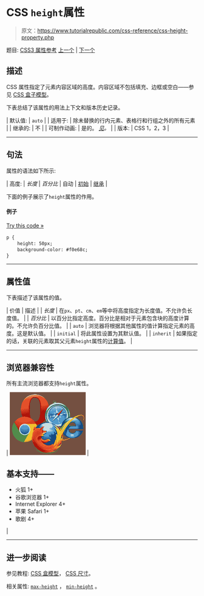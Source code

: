 # CSS `height`属性

> 原文：<https://www.tutorialrepublic.com/css-reference/css-height-property.php>

题目: [CSS3 属性参考](css3-properties.php) [上一个](css-font-weight-property.php) | [下一个](css3-justify-content-property.php)

## 描述

CSS 属性指定了元素内容区域的高度。内容区域不包括填充、边框或空白——参见 [CSS 盒子模型](../css-tutorial/css-box-model.php)。

下表总结了该属性的用法上下文和版本历史记录。

| 默认值: | `auto` |
| 适用于: | 除未替换的行内元素、表格行和行组之外的所有元素 |
| 继承的: | 不 |
| 可制作动画: | 是的。 [*见*](css-animatable-properties.php)*。* |
| 版本: | CSS 1，2，3 |

* * *

## 句法

属性的语法如下所示:

| 高度: | *长度* &#124; *百分比* &#124; 自动 &#124; [初始](../definitions.php#initial) &#124; [继承](../definitions.php#inherit) |

下面的例子展示了`height`属性的作用。

#### 例子

[Try this code »](../codelab.php?topic=css&file=height-property "Try this code using online Editor")

```
p {
    height: 50px;
    background-color: #f0e68c;
}
```

* * *

## 属性值

下表描述了该属性的值。

| 价值 | 描述 |
| *长度* | 在`px`、`pt`、`cm`、`em`等中将高度指定为长度值。不允许负长度值。 |
| *百分比* | 以百分比指定高度。百分比是相对于元素包含块的高度计算的。不允许负百分比值。 |
| `auto` | 浏览器将根据其他属性的值计算指定元素的高度。这是默认值。 |
| `initial` | 将此属性设置为其默认值。 |
| `inherit` | 如果指定的话，关联的元素取其父元素`height`属性的[计算值](../definitions.php#computed-value)。 |

* * *

## 浏览器兼容性

所有主流浏览器都支持`height`属性。

| ![Browsers Icon](img/e9331123c77668c1832e541c2fca1002.png) | 

## 基本支持——

*   火狐 1+
*   谷歌浏览器 1+
*   Internet Explorer 4+
*   苹果 Safari 1+
*   歌剧 4+

 |

* * *

## 进一步阅读

参见教程: [CSS 盒模型](../css-tutorial/css-box-model.php)， [CSS 尺寸](../css-tutorial/css-dimension.php)。

相关属性: [`max-height`](css-max-height-property.php) ， [`min-height`](css-min-height-property.php) 。
